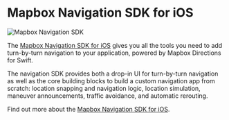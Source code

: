 # Mapbox Navigation SDK for iOS

![Mapbox Navigation SDK](https://github.com/track-asia/trackasia-navigation-ios/raw/master/docs/img/navigation.png)

The [Mapbox Navigation SDK for iOS](https://www.mapbox.com/trackasia-navigation-ios/navigation/) gives you all the tools you need to add turn-by-turn navigation to your application, powered by Mapbox Directions for Swift.

The navigation SDK provides both a drop-in UI for turn-by-turn navigation as well as the core building blocks to build a custom navigation app from scratch: location snapping and navigation logic, location simulation, maneuver announcements, traffic avoidance, and automatic rerouting.

Find out more about the [Mapbox Navigation SDK for iOS](https://www.mapbox.com/trackasia-navigation-ios/navigation/).
